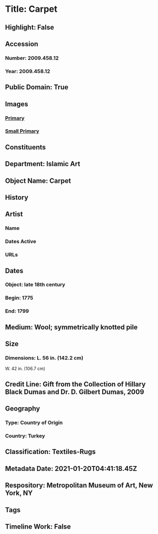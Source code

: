# Title: Carpet
## Highlight: False
## Accession
### Number: 2009.458.12
### Year: 2009.458.12
## Public Domain: True
## Images
### [Primary](https://images.metmuseum.org/CRDImages/is/original/Met_012.JPG)
### [Small Primary](https://images.metmuseum.org/CRDImages/is/web-large/Met_012.JPG)
## Constituents
## Department: Islamic Art
## Object Name: Carpet
## History
## Artist
### Name
### Dates Active
### URLs
## Dates
### Object: late 18th century
### Begin: 1775
### End: 1799
## Medium: Wool; symmetrically knotted pile
## Size
### Dimensions: L. 56 in. (142.2 cm)
W. 42 in. (106.7 cm)
## Credit Line: Gift from the Collection of Hillary Black Dumas and Dr. D. Gilbert Dumas, 2009
## Geography
### Type: Country of Origin
### Country: Turkey
## Classification: Textiles-Rugs
## Metadata Date: 2021-01-20T04:41:18.45Z
## Respository: Metropolitan Museum of Art, New York, NY
## Tags
## Timeline Work: False